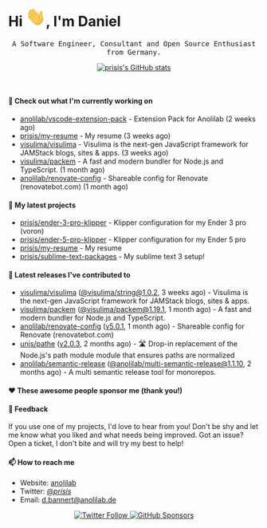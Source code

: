 <h1>Hi <img src="https://github.com/prisis/prisis/blob/main/images/hi.gif?raw=true" width="40px" />, I'm Daniel</h1>
<p align="center">
    <samp>A Software Engineer, Consultant and Open Source Enthusiast from Germany.</samp>
</p>

<p align="center">
    <a href="https://github.com/prisis">
        <img alt="prisis's GitHub stats" src="https://github-readme-stats.vercel.app/api?username=prisis&count_private=true&show_icons=true&hide_title=true&include_all_commits=true">
    </a>
</p>

<br/>

#### 👷 Check out what I'm currently working on

- [anolilab/vscode-extension-pack](https://github.com/anolilab/vscode-extension-pack) - Extension Pack for Anolilab (2 weeks ago)
- [prisis/my-resume](https://github.com/prisis/my-resume) - My resume (3 weeks ago)
- [visulima/visulima](https://github.com/visulima/visulima) - Visulima is the next-gen JavaScript framework for JAMStack blogs, sites &amp; apps. (3 weeks ago)
- [visulima/packem](https://github.com/visulima/packem) - A fast and modern bundler for Node.js and TypeScript. (1 month ago)
- [anolilab/renovate-config](https://github.com/anolilab/renovate-config) - Shareable config for Renovate (renovatebot.com) (1 month ago)

#### 🌱 My latest projects

- [prisis/ender-3-pro-klipper](https://github.com/prisis/ender-3-pro-klipper) - Klipper configuration for my Ender 3 pro (voron)
- [prisis/ender-5-pro-klipper](https://github.com/prisis/ender-5-pro-klipper) - Klipper configuration for my Ender 5 pro
- [prisis/my-resume](https://github.com/prisis/my-resume) - My resume
- [prisis/sublime-text-packages](https://github.com/prisis/sublime-text-packages) - My sublime text 3 setup!

#### 🔭 Latest releases I've contributed to

- [visulima/visulima](https://github.com/visulima/visulima) ([@visulima/string@1.0.2](https://github.com/visulima/visulima/releases/tag/%40visulima/string%401.0.2), 3 weeks ago) - Visulima is the next-gen JavaScript framework for JAMStack blogs, sites &amp; apps.
- [visulima/packem](https://github.com/visulima/packem) ([@visulima/packem@1.19.1](https://github.com/visulima/packem/releases/tag/%40visulima/packem%401.19.1), 1 month ago) - A fast and modern bundler for Node.js and TypeScript.
- [anolilab/renovate-config](https://github.com/anolilab/renovate-config) ([v5.0.1](https://github.com/anolilab/renovate-config/releases/tag/v5.0.1), 1 month ago) - Shareable config for Renovate (renovatebot.com)
- [unjs/pathe](https://github.com/unjs/pathe) ([v2.0.3](https://github.com/unjs/pathe/releases/tag/v2.0.3), 2 months ago) - 🛣️ Drop-in replacement of the Node.js&#39;s path module module that ensures paths are normalized
- [anolilab/semantic-release](https://github.com/anolilab/semantic-release) ([@anolilab/multi-semantic-release@1.1.10](https://github.com/anolilab/semantic-release/releases/tag/%40anolilab/multi-semantic-release%401.1.10), 2 months ago) - A multi semantic release tool for monorepos.

#### ❤️ These awesome people sponsor me (thank you!)


#### 💬 Feedback

If you use one of my projects, I'd love to hear from you! Don't be shy and let me know what you liked
and what needs being improved. Got an issue? Open a ticket, I don't bite and will try my best to help!

#### 📫 How to reach me

- Website: [anolilab](https://anolilab.com)
- Twitter: [@_prisis_](https://twitter.com/_prisis_)
- Email: [d.bannert@anolilab.de](mailto://d.bannert@anolilab.de)

<p align="center">
    <a href="https://twitter.com/_prisis_">
        <img alt="Twitter Follow" src="https://img.shields.io/twitter/follow/_prisis_?style=for-the-badge">
    </a>
    <a href="https://github.com/sponsors/prisis">
        <img alt="GitHub Sponsors" src="https://img.shields.io/static/v1?label=Sponsor&message=%E2%9D%A4&logo=GitHub&style=for-the-badge">
    </a>
</p>
